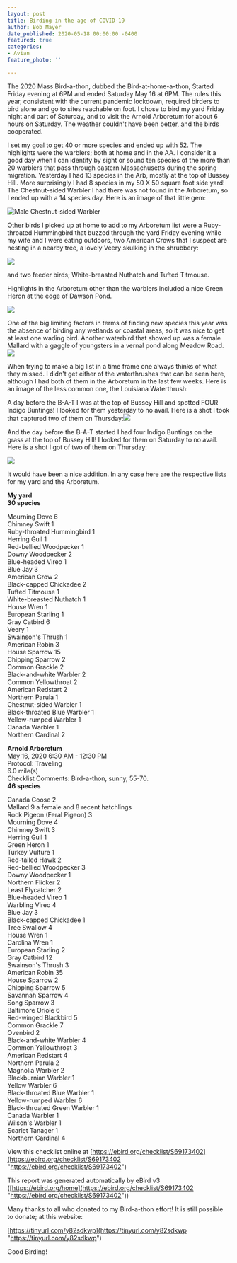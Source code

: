 ```yaml
---
layout: post
title: Birding in the age of COVID-19
author: Bob Mayer
date_published: 2020-05-18 00:00:00 -0400
featured: true
categories:
- Avian
feature_photo: ''

---
```

The 2020 Mass Bird-a-thon, dubbed the Bird-at-home-a-thon, Started Friday evening at 6PM and ended Saturday May 16 at 6PM.  The rules this year, consistent with the current pandemic lockdown, required birders to bird alone and go to sites reachable on foot.  I chose to bird my yard Friday night and part of Saturday, and to visit the Arnold Arboretum for about 6 hours on Saturday.  The weather couldn't have been better, and the birds cooperated.

I set my goal to get 40 or more species and ended up with 52.  The highlights were the warblers; both at home and in the AA.  I consider it a good day when I can identify by sight or sound ten species of the more than 20 warblers that pass through eastern Massachusetts during the spring migration.  Yesterday I had 13 species in the Arb, mostly at the top of Bussey Hill.  More surprisingly I had 8 species in my 50 X 50 square foot side yard!  The Chestnut-sided Warbler I had there was not found in the Arboretum, so I ended up with a 14 species day. Here is an image of that little gem:

![](/images/p1020287.jpeg "Male Chestnut-sided Warbler")

Other birds I picked up at home to add to my Arboretum list were a Ruby-throated Hummingbird that buzzed through the yard Friday evening while my wife and I were eating outdoors, two American Crows that I suspect are nesting in a nearby tree, a lovely Veery skulking in the shrubbery:

![](/images/p1020279.jpeg)

and two feeder birds; White-breasted Nuthatch and Tufted Titmouse.

Highlights in the Arboretum other than the warblers included a nice Green Heron at the edge of Dawson Pond.

![](/images/p1090762.jpeg)

One of the big limiting factors in terms of finding new species this year was the absence of birding any wetlands or coastal areas, so it was nice to get at least one wading bird. Another waterbird that showed up was a female Mallard with a gaggle of youngsters in a vernal pond along Meadow Road.![](/images/p1090765.jpeg)

When trying to make a big list in a time frame one always thinks of what they missed.  I didn't get either of the waterthrushes that can be seen  here, although I had both of them in the Arboretum in the last few weeks. Here is an image of the less common one, the Louisiana Waterthrush:

A day before the B-A-T I was at the top of Bussey Hill and spotted FOUR Indigo Buntings!  I looked for them yesterday to no avail. Here is a shot I took that captured two of them on Thursday:![](/images/p1090569.jpeg)

And the day before the B-A-T started I had four Indigo Buntings on the grass at the top of Bussey Hill! I looked for them on Saturday to no avail. Here is a shot I got of two of them on Thursday:

![](/images/p1090755.jpeg)

It would have been a nice addition.  In any case here are the respective lists for my yard and the Arboretum.

**My yard**  
**30 species**  
  
Mourning Dove 6  
Chimney Swift 1  
Ruby-throated Hummingbird 1  
Herring Gull 1  
Red-bellied Woodpecker 1  
Downy Woodpecker 2  
Blue-headed Vireo 1  
Blue Jay 3  
American Crow 2  
Black-capped Chickadee 2  
Tufted Titmouse 1  
White-breasted Nuthatch 1  
House Wren 1  
European Starling 1  
Gray Catbird 6  
Veery 1  
Swainson's Thrush 1  
American Robin 3  
House Sparrow 15  
Chipping Sparrow 2  
Common Grackle 2  
Black-and-white Warbler 2  
Common Yellowthroat 2  
American Redstart 2  
Northern Parula 1  
Chestnut-sided Warbler 1  
Black-throated Blue Warbler 1  
Yellow-rumped Warbler 1  
Canada Warbler 1  
Northern Cardinal 2

**Arnold Arboretum**  
May 16, 2020 6:30 AM - 12:30 PM  
Protocol: Traveling  
6\.0 mile(s)  
Checklist Comments: Bird-a-thon, sunny, 55-70.   
**46 species**  
  
Canada Goose 2  
Mallard 9 a female and 8 recent hatchlings  
Rock Pigeon (Feral Pigeon) 3  
Mourning Dove 4  
Chimney Swift 3  
Herring Gull 1  
Green Heron 1  
Turkey Vulture 1  
Red-tailed Hawk 2  
Red-bellied Woodpecker 3  
Downy Woodpecker 1  
Northern Flicker 2  
Least Flycatcher 2  
Blue-headed Vireo 1  
Warbling Vireo 4  
Blue Jay 3  
Black-capped Chickadee 1  
Tree Swallow 4  
House Wren 1  
Carolina Wren 1  
European Starling 2  
Gray Catbird 12  
Swainson's Thrush 3  
American Robin 35  
House Sparrow 2  
Chipping Sparrow 5  
Savannah Sparrow 4  
Song Sparrow 3  
Baltimore Oriole 6  
Red-winged Blackbird 5  
Common Grackle 7  
Ovenbird 2  
Black-and-white Warbler 4  
Common Yellowthroat 3  
American Redstart 4  
Northern Parula 2  
Magnolia Warbler 2  
Blackburnian Warbler 1  
Yellow Warbler 6  
Black-throated Blue Warbler 1  
Yellow-rumped Warbler 6  
Black-throated Green Warbler 1  
Canada Warbler 1  
Wilson's Warbler 1  
Scarlet Tanager 1  
Northern Cardinal 4  
  
View this checklist online at [https://ebird.org/checklist/S69173402](https://ebird.org/checklist/S69173402 "https://ebird.org/checklist/S69173402")  
  
This report was generated automatically by eBird v3 ([https://ebird.org/home](https://ebird.org/checklist/S69173402 "https://ebird.org/checklist/S69173402"))

Many thanks to all who donated to my Bird-a-thon effort!  It is still possible to donate; at this website:

[https://tinyurl.com/y82sdkwp](https://tinyurl.com/y82sdkwp "https://tinyurl.com/y82sdkwp")

Good Birding!
